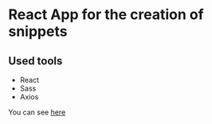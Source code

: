 # React App for the creation of snippets 

## Used tools
- React
- Sass
- Axios

You can see [here](https://tiagoreactsnippetmanager.netlify.app/)

